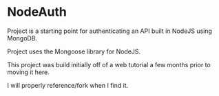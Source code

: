 # NodeAuth

Project is a starting point for authenticating an API built in NodeJS using MongoDB.  

Project uses the Mongoose library for NodeJS.  

This project was build initially off of a web tutorial a few months prior to moving it here.  

I will properly reference/fork when I find it.
